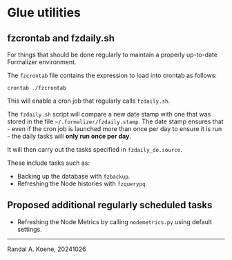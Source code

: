 # Glue utilities

## fzcrontab and fzdaily.sh

For things that should be done regularly to maintain a properly up-to-date
Formalizer environment.

The `fzcrontab` file contains the expression to load into crontab as follows:

```
crontab ./fzcrontab
```

This will enable a cron job that regularly calls `fzdaily.sh`.

The `fzdaily.sh` script will compare a new date stamp with one that was
stored in the file `~/.formalizer/fzdaily.stamp`. The date stamp ensures
that - even if the cron job is launched more than once per day to ensure
it is run - the daily tasks will **only run once per day**.

It will then carry out the tasks specified in `fzdaily_do.source`.

These include tasks such as:

- Backing up the database with `fzbackup`.
- Refreshing the Node histories with `fzquerypq`.

## Proposed additional regularly scheduled tasks

- Refreshing the Node Metrics by calling `nodemetrics.py` using default settings.

---
Randal A. Koene, 20241026
